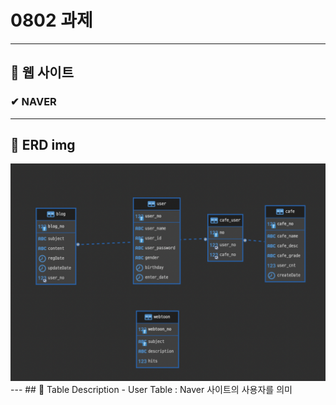 # 0802 과제 
---
## 📌 웹 사이트 
### ✔︎ NAVER 
---
## 📌 ERD img
<img src="/img/0802ERD.png">
---
## 📌 Table Description
- User Table : Naver 사이트의 사용자를 의미
   
